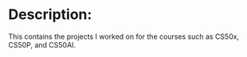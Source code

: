 # Description:
This contains the projects I worked on for the courses such as CS50x, CS50P, and CS50AI.
